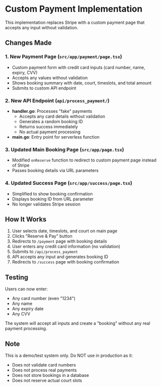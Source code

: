 # Custom Payment Implementation

This implementation replaces Stripe with a custom payment page that accepts any input without validation.

## Changes Made

### 1. New Payment Page (`src/app/payment/page.tsx`)
- Custom payment form with credit card inputs (card number, name, expiry, CVV)
- Accepts any values without validation
- Shows booking summary with date, court, timeslots, and total amount
- Submits to custom API endpoint

### 2. New API Endpoint (`api/process_payment/`)
- **handler.go**: Processes "fake" payments
  - Accepts any card details without validation
  - Generates a random booking ID
  - Returns success immediately
  - No actual payment processing
- **main.go**: Entry point for serverless function

### 3. Updated Main Booking Page (`src/app/page.tsx`)
- Modified `onReserve` function to redirect to custom payment page instead of Stripe
- Passes booking details via URL parameters

### 4. Updated Success Page (`src/app/success/page.tsx`)
- Simplified to show booking confirmation
- Displays booking ID from URL parameter
- No longer validates Stripe session

## How It Works

1. User selects date, timeslots, and court on main page
2. Clicks "Reserve & Pay" button
3. Redirects to `/payment` page with booking details
4. User enters any credit card information (no validation)
5. Submits to `/api/process_payment`
6. API accepts any input and generates booking ID
7. Redirects to `/success` page with booking confirmation

## Testing

Users can now enter:
- Any card number (even "1234")
- Any name
- Any expiry date
- Any CVV

The system will accept all inputs and create a "booking" without any real payment processing.

## Note

This is a demo/test system only. Do NOT use in production as it:
- Does not validate card numbers
- Does not process real payments
- Does not store bookings in a database
- Does not reserve actual court slots
